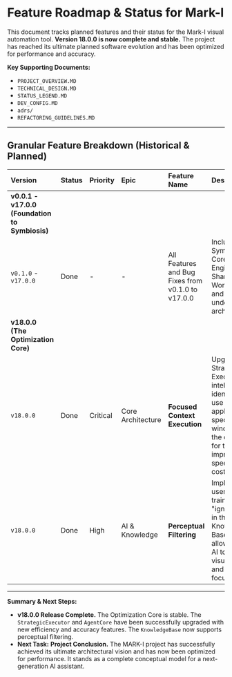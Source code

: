 # Feature Roadmap & Status for Mark-I

This document tracks planned features and their status for the Mark-I visual automation tool.
**Version 18.0.0 is now complete and stable.** The project has reached its ultimate planned software evolution and has been optimized for performance and accuracy.

**Key Supporting Documents:**

- `PROJECT_OVERVIEW.MD`
- `TECHNICAL_DESIGN.MD`
- `STATUS_LEGEND.MD`
- `DEV_CONFIG.MD`
- `adrs/`
- `REFACTORING_GUIDELINES.MD`

---

## Granular Feature Breakdown (Historical & Planned)

| Version                                             | Status | Priority | Epic              | Feature Name                                      | Description                                                                                                                                  |
| :-------------------------------------------------- | :----- | :------- | :---------------- | :------------------------------------------------ | :------------------------------------------------------------------------------------------------------------------------------------------- |
| **v0.0.1 - v17.0.0 (Foundation to Symbiosis)**      |
| `v0.1.0` - `v17.0.0`                                | Done   | -        | -                 | All Features and Bug Fixes from v0.1.0 to v17.0.0 | Includes the Symbiotic Core, BCI Engine, Shared Workspace, and all underlying architectures.                                                 |
| **v18.0.0 (The Optimization Core)**                 |
| `v18.0.0`                                           | Done   | Critical | Core Architecture | **Focused Context Execution**                     | Upgrades the Strategic Executor to intelligently identify and use application-specific windows as the context for tasks, improving speed and cost. |
| `v18.0.0`                                           | Done   | High     | AI & Knowledge    | **Perceptual Filtering**                          | Implements a user-trainable "ignore list" in the Knowledge Base, allowing the AI to filter out visual noise and improve focus.                 |

---

**Summary & Next Steps:**

- **v18.0.0 Release Complete.** The Optimization Core is stable. The `StrategicExecutor` and `AgentCore` have been successfully upgraded with new efficiency and accuracy features. The `KnowledgeBase` now supports perceptual filtering.
- **Next Task:** **Project Conclusion.** The MARK-I project has successfully achieved its ultimate architectural vision and has now been optimized for performance. It stands as a complete conceptual model for a next-generation AI assistant.